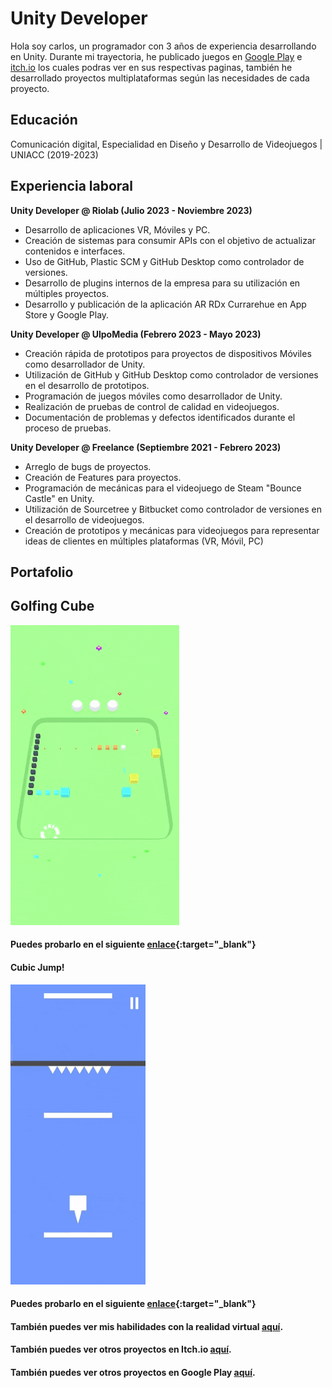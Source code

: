 
# Unity Developer
Hola soy carlos, un programador con 3 años de experiencia desarrollando en Unity.
Durante mi trayectoria, he publicado juegos en [Google Play](https://play.google.com/store/apps/developer?id=Insert+media&hl=es_CL&gl=US) e [itch.io](https://kenkii.itch.io) los cuales podras ver en sus respectivas paginas, también he desarrollado proyectos multiplataformas según las necesidades de cada proyecto.

## Educación
Comunicación digital, Especialidad en Diseño y Desarrollo de Videojuegos | UNIACC (2019-2023)
  
## Experiencia laboral
**Unity Developer @ Riolab (Julio 2023 - Noviembre 2023)**
- Desarrollo de aplicaciones VR, Móviles y PC.
- Creación de sistemas para consumir APIs con el objetivo de actualizar contenidos e interfaces.
- Uso de GitHub, Plastic SCM y GitHub Desktop como controlador de versiones.
- Desarrollo de plugins internos de la empresa para su utilización en múltiples proyectos.
- Desarrollo y publicación de la aplicación AR RDx Currarehue en App Store y Google Play.

**Unity Developer @ UlpoMedia (Febrero 2023 - Mayo 2023)**
- Creación rápida de prototipos para proyectos de dispositivos Móviles como desarrollador de Unity.
- Utilización de GitHub y GitHub Desktop como controlador de versiones en el desarrollo de prototipos.
- Programación de juegos móviles como desarrollador de Unity.
- Realización de pruebas de control de calidad en videojuegos.
- Documentación de problemas y defectos identificados durante el proceso de pruebas.

**Unity Developer @ Freelance (Septiembre 2021 - Febrero 2023)**
- Arreglo de bugs de proyectos.
- Creación de Features para proyectos.
- Programación de mecánicas para el videojuego de Steam "Bounce Castle" en Unity.
- Utilización de Sourcetree y Bitbucket como controlador de versiones en el desarrollo de videojuegos.
- Creación de prototipos y mecánicas para videojuegos para representar ideas de clientes en múltiples plataformas (VR, Móvil, PC)

## Portafolio
## Golfing Cube
![Golfing Cube](/assets/img/Golfing_Cube.gif)
#### Puedes probarlo en el siguiente [enlace](https://play.google.com/store/apps/details?id=com.ZariGames.GolfingCube&hl=es_CL&gl=US){:target="_blank"}

#### Cubic Jump!
![Cubic_Jump](/assets/img/Cubic_Jump.gif)
#### Puedes probarlo en el siguiente [enlace](https://play.google.com/store/apps/details?id=com.LineFox.CubicJump&hl=es_CL&gl=US){:target="_blank"}

#### También puedes ver mis habilidades con la realidad virtual [aquí](./vr.html).
#### También puedes ver otros proyectos en Itch.io [aquí](https://kenkii.itch.io).
#### También puedes ver otros proyectos en Google Play [aquí](https://play.google.com/store/apps/developer?id=Insert+media&hl=es_CL&gl=US).






